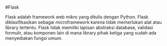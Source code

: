 #Flask


Flask adalah framework web mikro yang ditulis dengan Python. Flask diklasifikasikan sebagai microframework karena tidak memerlukan alat atau library tertentu. Flask tidak memiliki lapisan abstraksi database, validasi formulir, atau komponen lain di mana library pihak ketiga yang sudah ada menyediakan fungsi umum.

